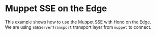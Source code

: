 # Muppet SSE on the Edge

This example shows how to use the Muppet SSE with Hono on the Edge. We are using `SSEServerTransport` transport layer from `muppet` to connect.
